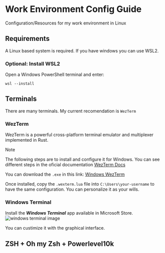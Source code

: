 # Work Environment Config Guide
Configuration/Resources for my work environment in Linux

## Requirements
A Linux based system is required. If you have windows you can use WSL2.

### Optional: Install WSL2

Open a Windows PowerShell terminal and enter:
```shell
wsl --install
```

## Terminals
There are many terminals. My current recomendation is `WezTerm`

### WezTerm
WezTerm is a powerful cross-platform terminal emulator and multiplexer implemented in Rust.

>[!NOTE]
> The following steps are to install and configure it for Windows. You can see different steps in the oficial documentation [WezTerm Docs](https://wezterm.org/installation.html) 

You can download the `.exe` in this link:  [Windows WezTerm](https://wezterm.org/install/windows.html)

Once installed, copy the `.wexterm.lua` file into `C:\Users\your-username` to have the same configuration. You can personalize it as your wills.

### Windows Terminal
Install the ***Windows Terminal*** app available in Microsoft Store.
![windows terminal image](https://github.com/user-attachments/assets/52950e01-26c8-4940-b050-bbcefba89418)

You can custimize it with the graphical interface.

## ZSH + Oh my Zsh + Powerlevel10k
